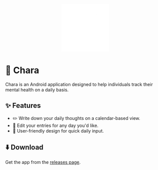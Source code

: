 <div align="center"> 
  <img src="https://github.com/AlexKoulel/chara/blob/main/app/src/main/res/drawable/chara_icon_transperent.png" height="150" alt="Chara" />
</div>

# 🙂 Chara
Chara is an Android application designed to help individuals track their mental health on a daily basis.

## ✨ Features
- ✏️ Write down your daily thoughts on a calendar-based view.
- 📗 Edit your entries for any day you'd like.
- 📱 User-friendly design for quick daily input.

## ⬇️ Download
Get the app from the [releases page](https://github.com/AlexKoulel/chara/releases).
